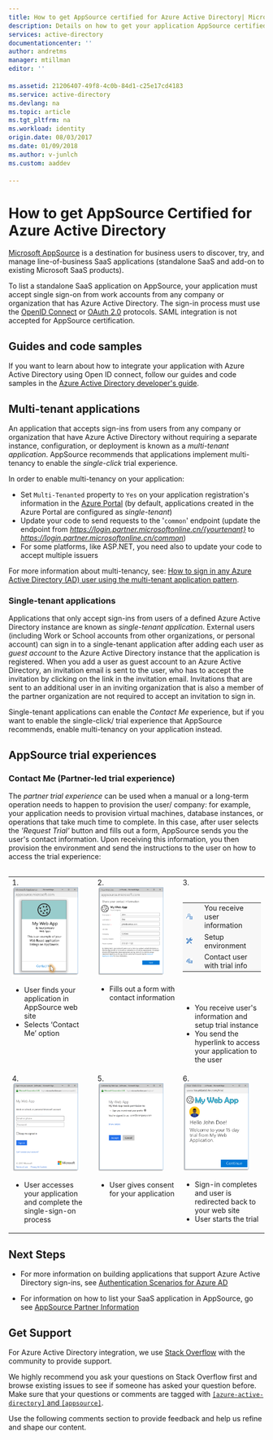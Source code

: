 ```yaml
---
title: How to get AppSource certified for Azure Active Directory| Microsoft Docs
description: Details on how to get your application AppSource certified for Azure Active Directory.
services: active-directory
documentationcenter: ''
author: andretms
manager: mtillman
editor: ''

ms.assetid: 21206407-49f8-4c0b-84d1-c25e17cd4183
ms.service: active-directory
ms.devlang: na
ms.topic: article
ms.tgt_pltfrm: na
ms.workload: identity
origin.date: 08/03/2017
ms.date: 01/09/2018
ms.author: v-junlch
ms.custom: aaddev

---
```


# How to get AppSource Certified for Azure Active Directory
[Microsoft AppSource](https://appsource.microsoft.com/) is a destination for business users to discover, try, and manage line-of-business SaaS applications (standalone SaaS and add-on to existing Microsoft SaaS products).

To list a standalone SaaS application on AppSource, your application must accept single sign-on from work accounts from any company or organization that has Azure Active Directory. The sign-in process must use the [OpenID Connect](./active-directory-protocols-openid-connect-code.md) or [OAuth 2.0](./active-directory-protocols-oauth-code.md) protocols. SAML integration is not accepted for AppSource certification.

## Guides and code samples
If you want to learn about how to integrate your application with Azure Active Directory using Open ID connect, follow our guides and code samples in the [Azure Active Directory developer's guide](./active-directory-developers-guide.md#get-started "Get Started with Azure AD for developers").

## Multi-tenant applications

An application that accepts sign-ins from users from any company or organization that have Azure Active Directory without requiring a separate instance, configuration, or deployment is known as a *multi-tenant application*. AppSource recommends that applications implement multi-tenancy to enable the *single-click* trial experience.

In order to enable multi-tenancy on your application:
- Set `Multi-Tenanted` property to `Yes` on your application registration's information in the [Azure Portal](https://portal.azure.cn/#blade/Microsoft_AAD_IAM/ActiveDirectoryMenuBlade/RegisteredApps) (by default, applications created in the Azure Portal are configured as *single-tenant*)
- Update your code to send requests to the '`common`' endpoint (update the endpoint from *https://login.partner.microsoftonline.cn/{yourtenant}* to *https://login.partner.microsoftonline.cn/common*)
- For some platforms, like ASP.NET, you need also to update your code to accept multiple issuers

For more information about multi-tenancy, see: [How to sign in any Azure Active Directory (AD) user using the multi-tenant application pattern](./active-directory-devhowto-multi-tenant-overview.md).

### Single-tenant applications
Applications that only accept sign-ins from users of a defined Azure Active Directory instance are known as *single-tenant application*. External users (including Work or School accounts from other organizations, or personal account) can sign in to a single-tenant application after adding each user as *guest account* to the Azure Active Directory instance that the application is registered. When you add a user as guest account to an Azure Active Directory, an invitation email is sent to the user, who has to accept the invitation by clicking on the link in the invitation email. Invitations that are sent to an additional user in an inviting organization that is also a member of the partner organization are not required to accept an invitation to sign in.

Single-tenant applications can enable the *Contact Me* experience, but if you want to enable the single-click/ trial experience that AppSource recommends, enable multi-tenancy on your application instead.


## AppSource trial experiences


### Contact Me (Partner-led trial experience)
The *partner trial experience* can be used when a manual or a long-term operation needs to happen to provision the user/ company: for example, your application needs to provision virtual machines, database instances, or operations that take much time to complete. In this case, after user selects the *'Request Trial'* button and fills out a form, AppSource sends you the user's contact information. Upon receiving this information, you then provision the environment and send the instructions to the user on how to access the trial experience:<br/><br/>

<table valign="top">
<tr>
    <td valign="top" width="33%">1.<br/><img src="media/active-directory-devhowto-appsource-certified/partner-led-trial-step1.png" width="85%"/><ul><li>User finds your application in AppSource web site</li><li>Selects ‘Contact Me’ option</li></ul></td>
    <td valign="top" width="33%">2.<br/><img src="media/active-directory-devhowto-appsource-certified/partner-led-trial-step2.png" width="85%"/><ul><li>Fills out a form with contact information</li></ul></td>
     <td valign="top" width="33%">3.<br/><br/>
        <table bgcolor="#f7f7f7">
        <tr>
            <td><img src="media/active-directory-devhowto-appsource-certified/UserContact.png" width="55%"/></td>
            <td>You receive user information</td>
        </tr>
        <tr>
            <td><img src="media/active-directory-devhowto-appsource-certified/SetupEnv.png" width="55%"/></td>
            <td>Setup environment</td>
        </tr>
        <tr>
            <td><img src="media/active-directory-devhowto-appsource-certified/ContactCustomer.png" width="55%"/></td>
            <td>Contact user with trial info</td>
        </tr>
        </table><br/><br/>
        <ul><li>You receive user's information and setup trial instance</li><li>You send the hyperlink to access your application to the user</li></ul>
    </td>
</tr>
<tr>
    <td valign="top" width="33%">4.<br/><img src="media/active-directory-devhowto-appsource-certified/partner-led-trial-step3.png" width="85%"/><ul><li>User accesses your application and complete the single-sign-on process</li></ul></td>
    <td valign="top" width="33%">5.<br/><img src="media/active-directory-devhowto-appsource-certified/partner-led-trial-step4.png" width="85%"/><ul><li>User gives consent for your application</li></ul></td>
    <td valign="top" width="33%">6.<br/><img src="media/active-directory-devhowto-appsource-certified/customer-led-trial-step5.png" width="85%"/><ul><li>Sign-in completes and user is redirected back to your web site</li><li>User starts the trial</li></ul></td>
   
</tr>
</table>
 
## Next Steps

- For more information on building applications that support Azure Active Directory sign-ins, see [Authentication Scenarios for Azure AD](/active-directory/develop/active-directory-authentication-scenarios) 

- For information on how to list your SaaS application in AppSource, go see [AppSource Partner Information](https://appsource.microsoft.com/partners)


## Get Support
For Azure Active Directory integration, we use [Stack Overflow](http://stackoverflow.com/questions/tagged/azure-active-directory+appsource) with the community to provide support. 

We highly recommend you ask your questions on Stack Overflow first and browse existing issues to see if someone has asked your question before. Make sure that your questions or comments are tagged with [`[azure-active-directory]` and `[appsource]`](http://stackoverflow.com/questions/tagged/azure-active-directory+appsource).

Use the following comments section to provide feedback and help us refine and shape our content.

<!--Reference style links -->
[AAD-Auth-Scenarios]: ./active-directory-authentication-scenarios.md
[AAD-Auth-Scenarios-Browser-To-WebApp]: ./active-directory-authentication-scenarios.md#web-browser-to-web-application
[AAD-Dev-Guide]: ./active-directory-developers-guide.md
[AAD-Howto-Multitenant-Overview]: ./active-directory-devhowto-multi-tenant-overview.md
[AAD-QuickStart-Web-Apps]: ./active-directory-developers-guide.md#get-started


<!--Image references-->

<!--Update_Description: wording update -->
